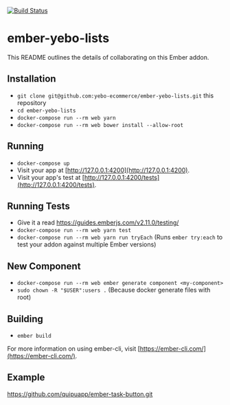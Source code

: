 [![Build Status](https://circleci.com/gh/yebo-ecommerce/ember-yebo-lists/tree/master.svg?style=shield&circle-token=16e7094b5c52e1fdbd584969bffa76688c0f0b0d)](https://circleci.com/gh/yebo-ecommerce/ember-yebo-lists/tree/master)

# ember-yebo-lists

This README outlines the details of collaborating on this Ember addon.

## Installation

* `git clone git@github.com:yebo-ecommerce/ember-yebo-lists.git` this repository
* `cd ember-yebo-lists`
* `docker-compose run --rm web yarn`
* `docker-compose run --rm web bower install --allow-root`

## Running

* `docker-compose up`
* Visit your app at [http://127.0.0.1:4200](http://127.0.0.1:4200).
* Visit your app's test at [http://127.0.0.1:4200/tests](http://127.0.0.1:4200/tests).

## Running Tests

* Give it a read https://guides.emberjs.com/v2.11.0/testing/
* `docker-compose run --rm web yarn test`
* `docker-compose run --rm web yarn run tryEach` (Runs `ember try:each` to test your addon against multiple Ember versions)

## New Component
* `docker-compose run --rm web ember generate component <my-component>`
* `sudo chown -R "$USER":users .` (Because docker generate files with root)

## Building

* `ember build`

For more information on using ember-cli, visit [https://ember-cli.com/](https://ember-cli.com/).


## Example
https://github.com/quipuapp/ember-task-button.git
